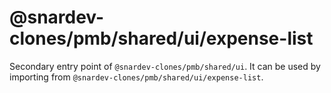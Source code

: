# @snardev-clones/pmb/shared/ui/expense-list

Secondary entry point of `@snardev-clones/pmb/shared/ui`. It can be used by importing from `@snardev-clones/pmb/shared/ui/expense-list`.
